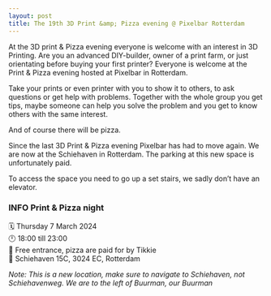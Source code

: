 ```yaml
---
layout: post
title: The 19th 3D Print &amp; Pizza evening @ Pixelbar Rotterdam
---
```

At the 3D print &amp; Pizza evening everyone is welcome with an interest in 3D Printing. Are you an advanced DIY-builder, owner of a print farm, or just orientating before buying your first printer? Everyone is welcome at the Print &amp; Pizza evening hosted at Pixelbar in Rotterdam.

Take your prints or even printer with you to show it to others, to ask questions or get help with problems. Together with the whole group you get tips, maybe someone can help you solve the problem and you get to know others with the same interest.

And of course there will be pizza.

Since the last 3D Print &amp; Pizza evening Pixelbar has had to move again. We are now at the Schiehaven in Rotterdam. The parking at this new space is unfortunately paid.

To access the space you need to go up a set stairs, we sadly don’t have an elevator.

### **INFO Print &amp; Pizza night**<br>
🗓 Thursday 7 March 2024<br>
🕛 18:00 till 23:00<br>
💸 Free entrance, pizza are paid for by Tikkie<br>
📍 Schiehaven 15C, 3024 EC, Rotterdam<br> 

*Note: This is a new location, make sure to navigate to Schiehaven, not Schiehavenweg. We are to the left of Buurman, our Buurman*
